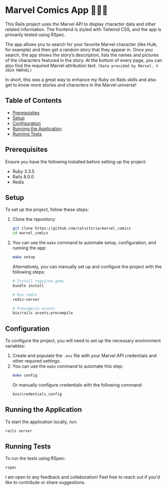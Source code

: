 # Marvel Comics App 🦸🏼🧾

This Rails project uses the Marvel API to display character data and other related information. The frontend is styled with Tailwind CSS, and the app is primarily tested using RSpec.

The app allows you to search for your favorite Marvel character (like Hulk, for example) and then get a random story that they appear in. Once you search, the app shows the story’s description, lists the names and pictures of the characters featured in the story. At the bottom of every page, you can also find the required Marvel attribution text. `(Data provided by Marvel. © 2024 MARVEL)`

In short, this was a great way to enhance my Ruby on Rails skills and also get to know more stories and characters in the Marvel universe!

## Table of Contents

- [Prerequisites](#prerequisites)
- [Setup](#setup)
- [Configuration](#configuration)
- [Running the Application](#running-the-application)
- [Running Tests](#running-tests)

## Prerequisites

Ensure you have the following installed before setting up the project:

- Ruby 3.3.5
- Rails 8.0.0
- Redis

## Setup

To set up the project, follow these steps:

1. Clone the repository:
    ```bash
    git clone https://github.com/calvitoria/marvel_comics
    cd marvel_comics
    ```

2. You can use the `make` command to automate setup, configuration, and running the app:
    ```bash
    make setup

    ```

   Alternatively, you can manually set up and configure the project with the following steps:

    ```bash
    # Install required gems
    bundle install

    # Run redis
    redis-server

    # Precompile assets
    bin/rails assets:precompile
    ```

## Configuration

To configure the project, you will need to set up the necessary environment variables:

1. Create and populate the `.env` file with your Marvel API credentials and other required settings.
2. You can use the `make` command to automate this step:
    ```bash
    make config

    ```
   Or manually configure credentials with the following command:
    ```bash
    bin/credentials_config

    ```

## Running the Application

To start the application locally, run:

```bash
rails server

```
## Running Tests

To run the tests using RSpec:

```bash
rspec

```

I am open to any feedback and collaboration! Feel free to reach out if you'd like to contribute or share suggestions.
